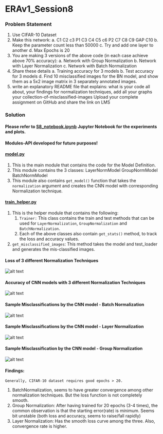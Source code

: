 # ERAv1_Session8

### Problem Statement
1. Use CIFAR-10 Dataset
2. Make this network:
    a. C1 C2 c3 P1 C3 C4 C5 c6 P2 C7 C8 C9 GAP C10
    b. Keep the parameter count less than 50000
    c. Try and add one layer to another
    d. Max Epochs is 20
3. You are making 3 versions of the above code (in each case achieve above 70% accuracy):
    a. Network with Group Normalization
    b. Network with Layer Normalization
    c. Network with Batch Normalization
4. Share these details
    a. Training accuracy for 3 models
    b. Test accuracy for 3 models
    d. Find 10 misclassified images for the BN model, and show them as a 5x2 image matrix in 3 separately annotated images. 
5. write an explanatory README file that explains:
    what is your code all about,
    your findings for normalization techniques,
    add all your graphs
    your collection-of-misclassified-images 
    Upload your complete assignment on GitHub and share the link on LMS
 



### Solution
#### Please refer to [S8_notebook.ipynb](/S8_notebook.ipynb) Jupyter Notebook for the experiments and plots.


#### Modules-API developed for future purposes!
#### [model.py](/model.py)
1. This is the main module that contains the code for the Model Definition.
2. This module contains the 3 classes:
    LayerNormModel
    GroupNormModel
    BatchNormModel
3. This module also contains ```get_model()``` function that takes the ```normalization``` argument and creates the CNN model with corresponding Normalization technique.


#### [train_helper.py](/train_helper.py)
1. This is the helper module that contains the following:
    1. ```Trainer:``` This class contains the train and test methods that can be used for 
    ```LayerNormalization```, ```GroupNormalization``` and ```BatchNormalization```.
    2. Each of the above classes also contain ```get_stats()``` method, to track the loss and accuracy values.
2. ```get_misclassified_images```: This method takes the model and test_loader and generates the mis-classified images.


#### Loss of 3 different Normalization Techniques
![alt text](/images/epochs_vs_loss.png)

#### Accuracy of CNN models with 3 different Normalization Techniques
![alt text](/images/epochs_vs_acc.png)

#### Sample Misclassifications by the CNN model - Batch Normalization
![alt text](/images/bn_misclassification.png)

#### Sample Misclassifications by the CNN model - Layer Normalization
![alt text](/images/ln_misclassification.png)

#### Sample Misclassification by the CNN model - Group Normalization
![alt text](/images/gn_misclassification.png)


#### Findings:
```Generally, CIFAR-10 dataset requires good epochs > 20.```
1. BatchNormalization, seems to have greater convergence among other normalization techniques. But the loss function is not completely smooth.
2. Group Normalization: After having trained for 20 epochs (3-4 times), the common observation is that the starting error(rate) is minimum. Seems bit unstable (both loss and accuracy, seems to raise/fall rapidly)
3. Layer Normalization: Has the smooth loss curve among the three. Also, convergence rate is higher.
